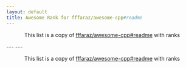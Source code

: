 ```yaml
---
layout: default
title: Awesome Rank for fffaraz/awesome-cpp#readme
---
```


<p align="center">
	This list is a copy of <a href="https://github.com/fffaraz/awesome-cpp#readme">fffaraz/awesome-cpp#readme</a> with ranks
</p>
---
---
<p align="center">
	This list is a copy of <a href="https://github.com/fffaraz/awesome-cpp#readme">fffaraz/awesome-cpp#readme</a> with ranks
</p>
